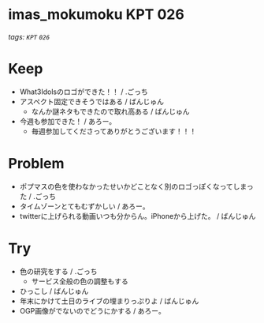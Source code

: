 # imas_mokumoku KPT 026

###### tags: `KPT` `026`

# Keep

- What3Idolsのロゴができた！！ / .ごっち
- アスペクト固定できそうではある / ばんじゅん
    - なんか謎ネタもできたので取れ高ある / ばんじゅん
- 今週も参加できた！ / あろー。
    - 毎週参加してくださってありがとうございます！！！

# Problem

- ポプマスの色を使わなかったせいかどことなく別のロゴっぽくなってしまった / .ごっち
- タイムゾーンとてもむずかしい / あろー。
- twitterに上げられる動画いつも分からん。iPhoneから上げた。 / ばんじゅん

# Try

- 色の研究をする / .ごっち
    - サービス全般の色の調整もする
- ひっこし / ばんじゅん
- 年末にかけて土日のライブの埋まりっぷりよ / ばんじゅん
- OGP画像がでないのでどうにかする / あろー。
